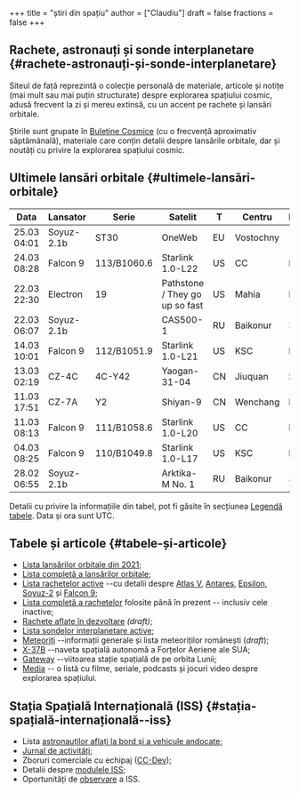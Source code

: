 +++
title = "știri din spațiu"
author = ["Claudiu"]
draft = false
fractions = false
+++

## Rachete, astronauți și sonde interplanetare {#rachete-astronauți-și-sonde-interplanetare}

Siteul de față reprezintă o colecție personală de materiale, articole și notițe (mai mult sau mai puțin structurate) despre explorarea spațiului cosmic, adusă frecvent la zi și mereu extinsă, cu un accent pe rachete și lansări orbitale.

Știrile sunt grupate în [Buletine Cosmice](/bul) (cu o frecvență aproximativ săptămânală), materiale care conțin detalii despre lansările orbitale, dar și noutăți cu privire la explorarea spațiului cosmic.


## Ultimele lansări orbitale {#ultimele-lansări-orbitale}

| Data        | Lansator   | Serie       | Satelit                        | T  | Centru    | Rampă | R. | Bul             |
|-------------|------------|-------------|--------------------------------|----|-----------|-------|----|-----------------|
| 25.03 04:01 | Soyuz-2.1b | ST30        | OneWeb                         | EU | Vostochny | 1S    | S  | [110](/bul/110) |
| 24.03 08:28 | Falcon 9   | 113/B1060.6 | Starlink 1.0-L22               | US | CC        | LC40  | S  | [110](/bul/110) |
| 22.03 22:30 | Electron   | 19          | Pathstone / They go up so fast | US | Mahia     | LC1   | S  | [110](/bul/110) |
| 22.03 06:07 | Soyuz-2.1b |             | CAS500-1                       | RU | Baikonur  | 31/6  | S  | [110](/bul/110) |
| 14.03 10:01 | Falcon 9   | 112/B1051.9 | Starlink 1.0-L21               | US | KSC       | LC39A | S  | [110](/bul/110) |
| 13.03 02:19 | CZ-4C      | 4C-Y42      | Yaogan-31-04                   | CN | Jiuquan   | SLS-2 | S  | [110](/bul/110) |
| 11.03 17:51 | CZ-7A      | Y2          | Shiyan-9                       | CN | Wenchang  | LC-2  | S  | [110](/bul/110) |
| 11.03 08:13 | Falcon 9   | 111/B1058.6 | Starlink 1.0-L20               | US | CC        | LC40  | S  | [110](/bul/110) |
| 04.03 08:25 | Falcon 9   | 110/B1049.8 | Starlink 1.0-L17               | US | KSC       | LC39A | S  | [109](/bul/109) |
| 28.02 06:55 | Soyuz-2.1b |             | Arktika-M No. 1                | RU | Baikonur  | 31/6  | S  | [108](/bul/108) |

Detalii cu privire la informațiile din tabel, pot fi găsite în secțiunea [Legendă tabele](/t/legenda_tabele). Data și ora sunt UTC.


## Tabele și articole {#tabele-și-articole}

-   [Lista lansărilor orbitale din 2021](/t/l2021);
-   [Lista completă a lansărilor orbitale](/t/lansari);
-   [Lista rachetelor active](/r/rachete_active) --cu detalii despre [Atlas V](/r/atlasv), [Antares](/r/antares), [Epsilon](/r/epsilon), [Soyuz-2](/r/soyuz-2) și [Falcon 9](/r/falcon9);
-   [Lista completă a rachetelor](/r/rachete) folosite până în prezent -- inclusiv cele inactive;
-   [Rachete aflate în dezvoltare](/r/viitor) _(draft)_;
-   [Lista sondelor interplanetare active](/m/sonde);
-   [Meteoriți](/m/meteoriti) --informații generale și lista meteoriților românești (_draft_);
-   [X-37B](/m/x37b) --naveta spațială autonomă a Forțelor Aeriene ale SUA;
-   [Gateway](/m/gateway) --viitoarea stație spațială de pe orbita Lunii;
-   [Media](/m/media) -- o listă cu filme, seriale, podcasts și jocuri video despre explorarea spațiului.


## Stația Spațială Internațională (ISS) {#stația-spațială-internațională--iss}

-   Lista [astronauților aflați la bord și a vehicule andocate](/iss/iss/);
-   [Jurnal de activități](/iss/jurnal);
-   Zboruri comerciale cu echipaj ([CC-Dev](/iss/ccdev));
-   Detalii despre [modulele ISS](/iss/module);
-   Oportunități de [observare](https://www.heavens-above.com/PassSummary.aspx?satid=25544&lat=46.7712&lng=23.6236&loc=Cluj-Napoca&alt=0&tz=EET) a ISS.